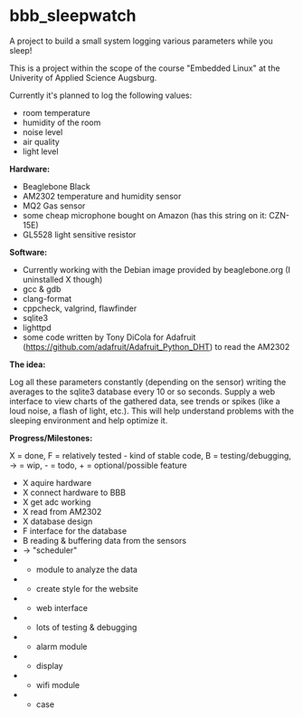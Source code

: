 # bbb_sleepwatch

A project to build a small system logging various parameters while you sleep!

This is a project within the scope of the course "Embedded Linux" at the Univerity of Applied Science Augsburg.

Currently it's planned to log the following values:

 - room temperature
 - humidity of the room
 - noise level
 - air quality
 - light level

**Hardware:**

 - Beaglebone Black
 - AM2302 temperature and humidity sensor
 - MQ2 Gas sensor
 - some cheap microphone bought on Amazon (has this string on it: CZN-15E)
 - GL5528 light sensitive resistor
 
**Software:**

 - Currently working with the Debian image provided by beaglebone.org (I uninstalled X though)
 - gcc & gdb
 - clang-format
 - cppcheck, valgrind, flawfinder
 - sqlite3
 - lighttpd
 - some code written by Tony DiCola for Adafruit (https://github.com/adafruit/Adafruit_Python_DHT)
   to read the AM2302

**The idea:**

Log all these parameters constantly (depending on the sensor) writing the averages to the sqlite3 database every 10 or so seconds.
Supply a web interface to view charts of the gathered data, see trends or spikes (like a loud noise, a flash of light, etc.).
This will help understand problems with the sleeping environment and help optimize it.

**Progress/Milestones:**

X = done, F = relatively tested - kind of stable code, B = testing/debugging, -> = wip, - = todo, + = optional/possible feature

 - X  aquire hardware
 - X  connect hardware to BBB
 - X  get adc working
 - X  read from AM2302
 - X  database design
 - F  interface for the database
 - B  reading & buffering data from the sensors
 - -> "scheduler"
 - -  module to analyze the data
 - -  create style for the website
 - -  web interface
 - -  lots of testing & debugging
 - +  alarm module
 - +  display
 - +  wifi module
 - +  case
